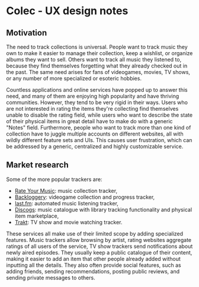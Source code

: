 # Colec - UX design notes

## Motivation

The need to track collections is universal. People want to track music they own to make it easier to manage their collection, keep a wishlist, or organize albums they want to sell. Others want to track all music they listened to, because they find themselves forgetting what they already checked out in the past. The same need arises for fans of videogames, movies, TV shows, or any number of more specialized or esoteric hobbies.

Countless applications and online services have popped up to answer this need, and many of them are enjoying high popularity and have thriving communities. However, they tend to be very rigid in their ways. Users who are not interested in rating the items they're collecting find themselves unable to disable the rating field, while users who want to describe the state of their physical items in great detail have to make do with a generic "Notes" field. Furthermore, people who want to track more than one kind of collection have to juggle multiple accounts on different websites, all with wildly different feature sets and UIs. This causes user frustration, which can be addressed by a generic, centralized and highly customizable service.

## Market research

Some of the more popular trackers are:

-   [Rate Your Music](https://rateyourmusic.com): music collection tracker,
-   [Backloggery](https://backloggery.com): videogame collection and progress tracker,
-   [last.fm](https://www.last.fm): automated music listening tracker,
-   [Discogs](https://www.discogs.com): music catalogue with library tracking functionality and physical item marketplace,
-   [Trakt](https://trakt.tv): TV show and movie watching tracker. 

These services all make use of their limited scope by adding specialized features. Music trackers allow browsing by artist, rating websites aggregate ratings of all users of the service, TV show trackers send notifications about newly aired episodes. They usually keep a public catalogue of their content, making it easier to add an item that other people already added without inputting all the details. They also often provide social features, such as adding friends, sending recommendations, posting public reviews, and sending private messages to others.
